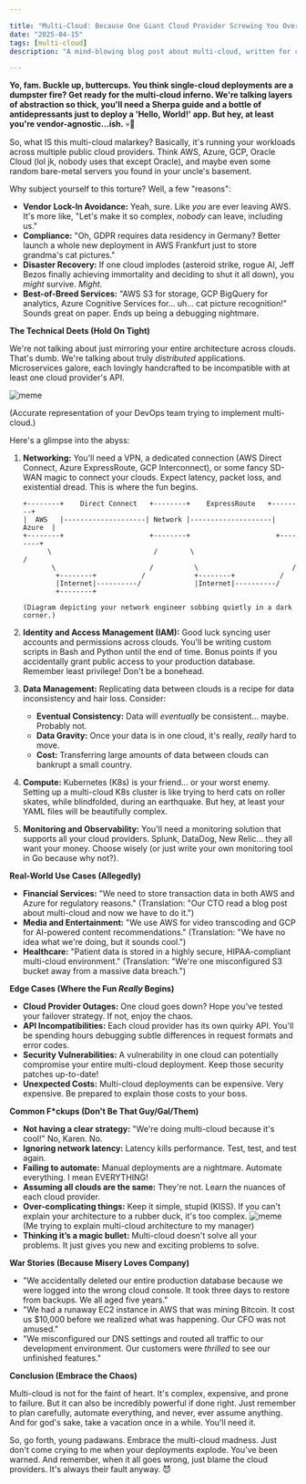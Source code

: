 ```yaml
---

title: "Multi-Cloud: Because One Giant Cloud Provider Screwing You Over Just Isn't Enough"
date: "2025-04-15"
tags: [multi-cloud]
description: "A mind-blowing blog post about multi-cloud, written for chaotic Gen Z engineers who like to live dangerously (and also need job security)."

---
```


**Yo, fam. Buckle up, buttercups. You think single-cloud deployments are a dumpster fire? Get ready for the multi-cloud inferno. We're talking layers of abstraction so thick, you'll need a Sherpa guide and a bottle of antidepressants just to deploy a 'Hello, World!' app. But hey, at least you're vendor-agnostic...ish.** 💀🙏

So, what IS this multi-cloud malarkey? Basically, it's running your workloads across multiple public cloud providers. Think AWS, Azure, GCP, Oracle Cloud (lol jk, nobody uses that except Oracle), and maybe even some random bare-metal servers you found in your uncle's basement.

Why subject yourself to this torture? Well, a few "reasons":

*   **Vendor Lock-In Avoidance:** Yeah, sure. Like *you* are ever leaving AWS. It's more like, "Let's make it so complex, *nobody* can leave, including us."
*   **Compliance:** "Oh, GDPR requires data residency in Germany? Better launch a whole new deployment in AWS Frankfurt just to store grandma's cat pictures."
*   **Disaster Recovery:** If one cloud implodes (asteroid strike, rogue AI, Jeff Bezos finally achieving immortality and deciding to shut it all down), you *might* survive. *Might*.
*   **Best-of-Breed Services:** "AWS S3 for storage, GCP BigQuery for analytics, Azure Cognitive Services for... uh... cat picture recognition!" Sounds great on paper. Ends up being a debugging nightmare.

**The Technical Deets (Hold On Tight)**

We're not talking about just mirroring your entire architecture across clouds. That's dumb. We're talking about truly *distributed* applications. Microservices galore, each lovingly handcrafted to be incompatible with at least one cloud provider's API.

![meme](https://i.imgflip.com/30b5zx.jpg)

(Accurate representation of your DevOps team trying to implement multi-cloud.)

Here's a glimpse into the abyss:

1.  **Networking:** You'll need a VPN, a dedicated connection (AWS Direct Connect, Azure ExpressRoute, GCP Interconnect), or some fancy SD-WAN magic to connect your clouds. Expect latency, packet loss, and existential dread. This is where the fun begins.

    ```ascii
    +--------+    Direct Connect   +--------+    ExpressRoute   +--------+
    |  AWS   |--------------------| Network |--------------------| Azure  |
    +--------+                     +--------+                     +--------+
          \                         /        \                         /
           \                       /          \                       /
            +--------+           /            +--------+           /
            |Internet|----------/             |Internet|----------/
            +--------+

    (Diagram depicting your network engineer sobbing quietly in a dark corner.)
    ```

2.  **Identity and Access Management (IAM):** Good luck syncing user accounts and permissions across clouds. You'll be writing custom scripts in Bash and Python until the end of time. Bonus points if you accidentally grant public access to your production database. Remember least privilege! Don't be a bonehead.

3.  **Data Management:** Replicating data between clouds is a recipe for data inconsistency and hair loss. Consider:

    *   **Eventual Consistency:** Data will *eventually* be consistent... maybe. Probably not.
    *   **Data Gravity:** Once your data is in one cloud, it's really, *really* hard to move.
    *   **Cost:** Transferring large amounts of data between clouds can bankrupt a small country.

4.  **Compute:** Kubernetes (K8s) is your friend… or your worst enemy. Setting up a multi-cloud K8s cluster is like trying to herd cats on roller skates, while blindfolded, during an earthquake. But hey, at least your YAML files will be beautifully complex.

5.  **Monitoring and Observability:** You'll need a monitoring solution that supports all your cloud providers. Splunk, DataDog, New Relic… they all want your money. Choose wisely (or just write your own monitoring tool in Go because why not?).

**Real-World Use Cases (Allegedly)**

*   **Financial Services:** "We need to store transaction data in both AWS and Azure for regulatory reasons." (Translation: "Our CTO read a blog post about multi-cloud and now we have to do it.")
*   **Media and Entertainment:** "We use AWS for video transcoding and GCP for AI-powered content recommendations." (Translation: "We have no idea what we're doing, but it sounds cool.")
*   **Healthcare:** "Patient data is stored in a highly secure, HIPAA-compliant multi-cloud environment." (Translation: "We're one misconfigured S3 bucket away from a massive data breach.")

**Edge Cases (Where the Fun *Really* Begins)**

*   **Cloud Provider Outages:** One cloud goes down? Hope you've tested your failover strategy. If not, enjoy the chaos.
*   **API Incompatibilities:** Each cloud provider has its own quirky API. You'll be spending hours debugging subtle differences in request formats and error codes.
*   **Security Vulnerabilities:** A vulnerability in one cloud can potentially compromise your entire multi-cloud deployment. Keep those security patches up-to-date!
*   **Unexpected Costs:** Multi-cloud deployments can be expensive. Very expensive. Be prepared to explain those costs to your boss.

**Common F\*ckups (Don't Be That Guy/Gal/Them)**

*   **Not having a clear strategy:** "We're doing multi-cloud because it's cool!" No, Karen. No.
*   **Ignoring network latency:** Latency kills performance. Test, test, and test again.
*   **Failing to automate:** Manual deployments are a nightmare. Automate everything. I mean EVERYTHING!
*   **Assuming all clouds are the same:** They're not. Learn the nuances of each cloud provider.
*   **Over-complicating things:** Keep it simple, stupid (KISS). If you can't explain your architecture to a rubber duck, it's too complex.
    ![meme](https://imgflip.com/i/8mp195)
    (Me trying to explain multi-cloud architecture to my manager)
*   **Thinking it’s a magic bullet:** Multi-cloud doesn't solve all your problems. It just gives you new and exciting problems to solve.

**War Stories (Because Misery Loves Company)**

*   "We accidentally deleted our entire production database because we were logged into the wrong cloud console. It took three days to restore from backups. We all aged five years."
*   "We had a runaway EC2 instance in AWS that was mining Bitcoin. It cost us $10,000 before we realized what was happening. Our CFO was not amused."
*   "We misconfigured our DNS settings and routed all traffic to our development environment. Our customers were *thrilled* to see our unfinished features."

**Conclusion (Embrace the Chaos)**

Multi-cloud is not for the faint of heart. It's complex, expensive, and prone to failure. But it can also be incredibly powerful if done right. Just remember to plan carefully, automate everything, and never, ever assume anything. And for god's sake, take a vacation once in a while. You'll need it.

So, go forth, young padawans. Embrace the multi-cloud madness. Just don't come crying to me when your deployments explode. You've been warned. And remember, when it all goes wrong, just blame the cloud providers. It's always their fault anyway. 😈
